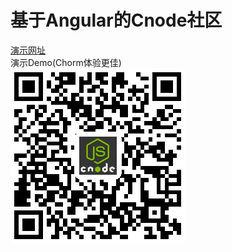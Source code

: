 # 基于Angular的Cnode社区
[演示网址](http://heightzhang.cn/Angular_Cnode/src/indexTest.html)<br>
演示Demo(Chorm体验更佳)<br>
![手机Demo](demo.png)
